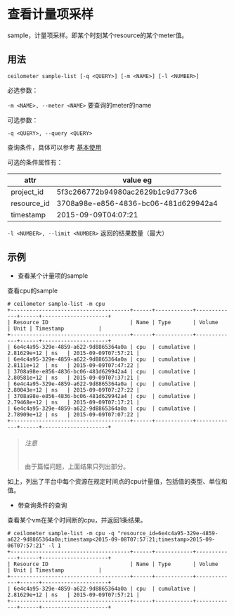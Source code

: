 # 查看计量项采样

sample，计量项采样。即某个时刻某个resource的某个meter值。

## 用法 ##

`ceilometer sample-list [-q <QUERY>] [-m <NAME>] [-l <NUMBER>]`

必选参数：

`-m <NAME>, --meter <NAME>`     要查询的meter的name

可选参数：

`-q <QUERY>, --query <QUERY>`

查询条件，具体可以参考 [基本使用](./basic_usage.md)

可选的条件属性有：

| attr | value eg |
| --- | --- |
| project_id | 5f3c266772b94980ac2629b1c9d773c6 |
| resource_id | 3708a98e-e856-4836-bc06-481d629942a4 |
| timestamp | 2015-09-09T04:07:21 |

`-l <NUMBER>, --limit <NUMBER>`     返回的结果数量（最大）

## 示例 ##

* 查看某个计量项的sample

查看cpu的sample

```
# ceilometer sample-list -m cpu
+--------------------------------------+------+------------+-------------+------+---------------------+
| Resource ID                          | Name | Type       | Volume      | Unit | Timestamp           |
+--------------------------------------+------+------------+-------------+------+---------------------+
| 6e4c4a95-329e-4859-a622-9d8865364a0a | cpu  | cumulative | 2.81629e+12 | ns   | 2015-09-09T07:57:21 |
| 6e4c4a95-329e-4859-a622-9d8865364a0a | cpu  | cumulative | 2.8111e+12  | ns   | 2015-09-09T07:47:22 |
| 3708a98e-e856-4836-bc06-481d629942a4 | cpu  | cumulative | 2.80581e+12 | ns   | 2015-09-09T07:37:21 |
| 6e4c4a95-329e-4859-a622-9d8865364a0a | cpu  | cumulative | 2.80043e+12 | ns   | 2015-09-09T07:27:22 |
| 3708a98e-e856-4836-bc06-481d629942a4 | cpu  | cumulative | 2.79468e+12 | ns   | 2015-09-09T07:17:21 |
| 6e4c4a95-329e-4859-a622-9d8865364a0a | cpu  | cumulative | 2.78909e+12 | ns   | 2015-09-09T07:07:22 |
+--------------------------------------+------+------------+-------------+------+---------------------+
```

> ###### 注意
> 由于篇幅问题，上面结果只列出部分。

如上，列出了平台中每个资源在规定时间点的cpu计量值，包括值的类型、单位和值。


* 带查询条件的查询

查看某个vm在某个时间断的cpu，并返回1条结果。

```
# ceilometer sample-list -m cpu -q "resource_id=6e4c4a95-329e-4859-a622-9d8865364a0a;timestamp<2015-09-08T07:57:21;timestamp>2015-09-06T07:57:21" -l 1
+--------------------------------------+------+------------+-------------+------+---------------------+
| Resource ID                          | Name | Type       | Volume      | Unit | Timestamp           |
+--------------------------------------+------+------------+-------------+------+---------------------+
| 6e4c4a95-329e-4859-a622-9d8865364a0a | cpu  | cumulative | 2.81629e+12 | ns   | 2015-09-09T07:57:21 |
+--------------------------------------+------+------------+-------------+------+---------------------+
```

